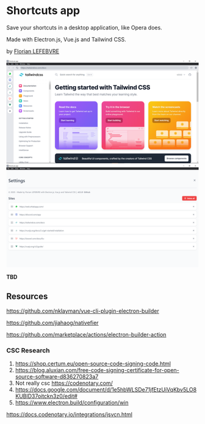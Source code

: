# Shortcuts app

Save your shortcuts in a desktop application, like Opera does.

Made with Electron.js, Vue.js and Tailwind CSS.

by [Florian LEFEBVRE](https://github.com/florian-lefebvre)

![Example image](ex.png)
![Settings page](ex-settings.png)

**TBD**

## Resources

https://github.com/nklayman/vue-cli-plugin-electron-builder

https://github.com/jiahaog/nativefier

https://github.com/marketplace/actions/electron-builder-action

### CSC Research

1. https://shop.certum.eu/open-source-code-signing-code.html
2. https://blog.aluxian.com/free-code-signing-certificate-for-open-source-software-d836270823a7
3. Not really csc https://codenotary.com/
4. https://docs.google.com/document/d/1e5hbWLSDe71jfEtzUiVqKbv5LO8KUBlD37oitckn3z0/edit#
5. https://www.electron.build/configuration/win

https://docs.codenotary.io/integrations/jsvcn.html


